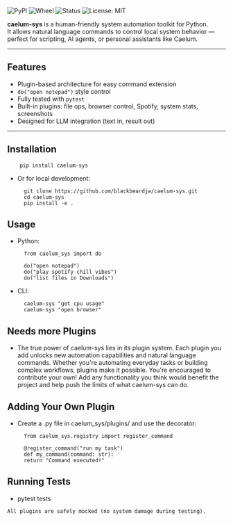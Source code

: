 ![PyPI](https://img.shields.io/pypi/v/caelum-sys)
![Wheel](https://img.shields.io/pypi/wheel/caelum-sys)
![Status](https://img.shields.io/pypi/status/caelum-sys)
![License: MIT](https://img.shields.io/badge/License-MIT-yellow.svg)

**caelum-sys** is a human-friendly system automation toolkit for Python.  
It allows natural language commands to control local system behavior — perfect for scripting, AI agents, or personal assistants like Caelum.

---

## Features

- Plugin-based architecture for easy command extension
- `do("open notepad")` style control
- Fully tested with `pytest`
- Built-in plugins: file ops, browser control, Spotify, system stats, screenshots
- Designed for LLM integration (text in, result out)

---

## Installation

        pip install caelum-sys

- Or for local development:

        git clone https://github.com/blackbeardjw/caelum-sys.git
        cd caelum-sys
        pip install -e .

## Usage
- Python:

        from caelum_sys import do

        do("open notepad")
        do("play spotify chill vibes")
        do("list files in Downloads")

- CLI:

        caelum-sys "get cpu usage"
        caelum-sys "open browser"

## Needs more Plugins

- The true power of caelum-sys lies in its plugin system. Each plugin you add unlocks new automation capabilities and natural language commands. Whether you're automating everyday tasks or building complex workflows, plugins make it possible. You're encouraged to contribute your own! Add any functionality you think would benefit the project and help push the limits of what caelum-sys can do.


## Adding Your Own Plugin
- Create a .py file in caelum_sys/plugins/ and use the decorator:

        from caelum_sys.registry import register_command

        @register_command("run my task")
        def my_command(command: str):
        return "Command executed!"

 ## Running Tests

 -   pytest tests

    All plugins are safely mocked (no system damage during testing).